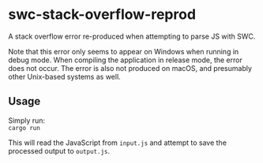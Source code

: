 # swc-stack-overflow-reprod
A stack overflow error re-produced when attempting to parse JS with SWC.

Note that this error only seems to appear on Windows when running in debug mode.
When compiling the application in release mode, the error does not occur.
The error is also not produced on macOS, and presumably other Unix-based systems as well.

## Usage
Simply run:\
`cargo run`

This will read the JavaScript from `input.js` and attempt to save the processed output
to `output.js`.
